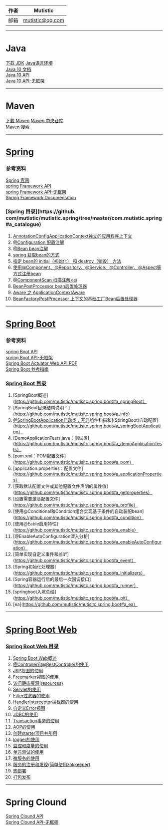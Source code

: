 
|作者|Mutistic|
|---|---|
|邮箱|mutistic@qq.com|

---
# Java
[下载 JDK](http://www.oracle.com/technetwork/java/javase/downloads/index.html)
[Java语言环境](http://www.oracle.com/technetwork/java/index-136113.html)<br/>
[Java 10 文档](https://docs.oracle.com/javase/10)<br/>
[Java 10 API](https://docs.oracle.com/javase/10/docs/api/index.html?overview-summary.html)<br/>
[Java 10 API-无框架](https://docs.oracle.com/javase/10/docs/api/overview-summary.html)<br/>

---
# Maven
[下载 Maven](http://maven.apache.org/download.cgi)
[Maven 中央仓库](http://maven.outofmemory.cn/)<br/>
[Maven 搜索](http://search.maven.org/#search)<br/>

---
# [Spring](https://github.com/mutistic/mutistic.spring/blob/master/com.mutistic.spring)
### 参考资料
[Spring 官网](http://spring.io)<br/>
[spring Framework API](https://docs.spring.io/spring/docs/current/javadoc-api)<br/>
[spring Framework API-无框架](https://docs.spring.io/spring/docs/current/javadoc-api/overview-summary.html)<br/>
[Spring Framework Documentation](https://docs.spring.io/spring/docs/current/spring-framework-reference)<br/>
### [Spring 目录](https://github. com/mutistic/mutistic.spring/tree/master/com.mutistic.spring#a_catalogue)
1. [AnnotationConfigApplicationContext独立的应用程序上下文](https://github.com/mutistic/mutistic.spring/tree/master/com.mutistic.spring#a_annotationConfigApplicationContext)
2. [@Configuration 配置注解](https://github.com/mutistic/mutistic.spring/tree/master/com.mutistic.spring#a_configuration)
3. [@Bean bean注解](https://github.com/mutistic/mutistic.spring/tree/master/com.mutistic.spring#a_bean)
4. [spring 获取bean的方式](https://github.com/mutistic/mutistic.spring/tree/master/com.mutistic.spring#a_getBean)
5. [指定 bean的 initial（初始化） 和 destroy（销毁） 方法](https://github.com/mutistic/mutistic.spring/tree/master/com.mutistic.spring#a_initial)
6. [使用@Component、@Repository、@Service、@Controller、@Aspect等方式注册bean](https://github.com/mutistic/mutistic.spring/tree/master/com.mutistic.spring#a_component)
7. [@ComponentScan 扫描注解<a/](https://github.com/mutistic/mutistic.spring/tree/master/com.mutistic.spring#a_componentScan)
8. [BeanPostProcessor bean后置处理器](https://github.com/mutistic/mutistic.spring/tree/master/com.mutistic.spring#_beanPostProcessor)
9. [Aware 之 ApplicationContextAware](https://github.com/mutistic/mutistic.spring/tree/master/com.mutistic.spring#a_applicationContextAware)
10. [BeanFactoryPostProcessor 上下文的基础工厂Bean后置处理器](https://github.com/mutistic/mutistic.spring/tree/master/com.mutistic.spring#a_beanFactoryPostProcessor)

---
# [Spring Boot](https://github.com/mutistic/mutisitc.spring.boot/blob/master)
### 参考资料
[spring Boot API](https://docs.spring.io/spring-boot/docs/current/api)<br/>
[spring Boot API-无框架](https://docs.spring.io/spring-boot/docs/current/api/overview-summary.html)<br/>
[Spring Boot Actuator Web API.PDF](https://docs.spring.io/spring-boot/docs/current/actuator-api/pdf/spring-boot-actuator-web-api.pdf)<br/>
[Spring Boot 参考指南](https://docs.spring.io/spring-boot/docs/current/reference/html/index.html)
### [Spring Boot 目录](https://github.com/mutistic/mutisitc.spring.boot#a_top)
1. [SpringBoot概述](https://github.com/mutistic/mutisitc.spring.boot#a_springBoot）
2. [SpringBoot目录结构说明：](https://github.com/mutistic/mutisitc.spring.boot#a_info）
3. [@SpringBootApplication启动类：开启](Spring)组件扫描和](SpringBoot)自动配置](https://github.com/mutistic/mutisitc.spring.boot#a_springBootApplication）
4. [DemoApplicationTests.java：测试类](https://github.com/mutistic/mutisitc.spring.boot#a_demoApplicationTests）
5. [pom.xml：POM配置文件](https://github.com/mutistic/mutisitc.spring.boot#a_pom）
6. [application.properties：配置文件](https://github.com/mutistic/mutisitc.spring.boot#a_applicationProperties）
7. [获取默认配置文件或其他配置文件声明的属性值](https://github.com/mutistic/mutisitc.spring.boot#a_getproperties）
8. [设置需要激活配置文件](https://github.com/mutistic/mutisitc.spring.boot#a_profile）
9. [使用@Conditional和Condition组合实现基于条件的自动装配bean](https://github.com/mutistic/mutisitc.spring.boot#a_condition）
10. [使用@Eable启用特性](https://github.com/mutistic/mutisitc.spring.boot#a_enable）
11. [@EnableAutoConfiguration深入分析](https://github.com/mutistic/mutisitc.spring.boot#a_enableAutoConfiguration）
12. [简单实现自定义事件和监听](https://github.com/mutistic/mutisitc.spring.boot#a_event）
13. [Spring初始化处理器](https://github.com/mutistic/mutisitc.spring.boot#a_initializers）
14. [Spring容器运行后的最后一次回调接口](https://github.com/mutistic/mutisitc.spring.boot#a_runner）
15. [springboot入坑总结](https://github.com/mutistic/mutisitc.spring.boot#a_pit）
16. [ea](https://github.com/mutistic/mutisitc.spring.boot#a_ea）

---
# [Spring Boot Web](https://github.com/mutistic/mutistic.spring.boot.web/blob/master)
### [Spring Boot Web 目录](https://github.com/mutistic/mutistic.spring.boot.web#a_top)
1. [Spring Boot Web概述](https://github.com/mutistic/mutistic.spring.boot.web#a_web)
2. [@Controller和@RestController的使用](https://github.com/mutistic/mutistic.spring.boot.web#a_controllern)
3. [JSP视图的使用](https://github.com/mutistic/mutistic.spring.boot.web#a_jsp)
4. [Freemarker视图的使用](https://github.com/mutistic/mutistic.spring.boot.web#a_freemarker)
5. [访问静态资源(resources)](https://github.com/mutistic/mutistic.spring.boot.web#a_static)
6. [Servlet的使用](https://github.com/mutistic/mutistic.spring.boot.web#a_servlet)
7. [Filter过滤器的使用](https://github.com/mutistic/mutistic.spring.boot.web#a_filter)
8. [HandlerInterceptor拦截器的使用](https://github.com/mutistic/mutistic.spring.boot.web#a_interceptor)
9. [自定义Error视图](https://github.com/mutistic/mutistic.spring.boot.web#a_error)
10. [JDBC的使用](https://github.com/mutistic/mutistic.spring.boot.web#a_jdbc)
11. [Transaction事务的使用](https://github.com/mutistic/mutistic.spring.boot.web#a_transaction)
12. [AOP的使用](https://github.com/mutistic/mutistic.spring.boot.web#a_aop)
13. [创建starter项目并引用](https://github.com/mutistic/mutistic.spring.boot.web#a_starter)
14. [logger的使用](https://github.com/mutistic/mutistic.spring.boot.web#a_logger)
15. [监控和度量的使用](https://github.com/mutistic/mutistic.spring.boot.web#a_actuator)
16. [单元测试的使用](https://github.com/mutistic/mutistic.spring.boot.web#a_tests)
17. [微服务的使用](https://github.com/mutistic/mutistic.spring.boot.web#a_microservice)
18. [服务的注册和发现(简单使用zokkeeper)](https://github.com/mutistic/mutistic.spring.boot.web#a_zokkeeper)
19. [热部署](https://github.com/mutistic/mutistic.spring.boot.web#a_devtools)
20. [打包发布](https://github.com/mutistic/mutistic.spring.boot.web#a_maven)

---
# Spring Clound
[Spring Clound API](https://docs.spring.io/spring-cloud/docs/current/api)<br/>
[Spring Clound API-无框架](https://docs.spring.io/spring-cloud/docs/current/api/overview-summary.html)<br/>
